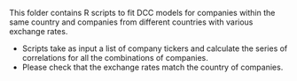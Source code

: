 This folder contains R scripts to fit DCC models for companies within the same country and companies from different countries with various exchange rates. 

- Scripts take as input a list of company tickers and calculate the series of correlations for all the combinations of companies.
- Please check that the exchange rates match the country of companies.
